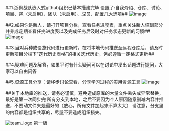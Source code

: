 
##1.浙狮战队嵌入式github组织已基本搭建完毕
设置了:自我介绍、仓库、讨论、项目、包（未启用）、团队（未启用）、成员、配置几大选项##
![image](https://github.com/ZJ-Lion/.github/assets/144119551/94e864bf-1e49-4980-a596-9aeef19e5c64)

##2.如果你是新人，请打开项目分栏，查看任务进度表，重点关注新人培训部分
并养成定期查看任务进度表以及完成任务后及时对任务状态更新的习惯##
![image](https://github.com/ZJ-Lion/.github/assets/144119551/77aa02c0-541c-4902-937f-8b4dd397b94e)

##3.当对兵种或设施代码进行更新时，在将本地代码推送至远程仓库后，请及时
更新项目分栏下“迭代历史表格”的相关迭代历史，务必遵循一定格式更新##

##4.疑难问题及解答，如果平时有什么疑问可以在讨论中发出话题进行提问，大家可以自由问答

##5.资源工具分享：请移步讨论查看，分享学习过程的实用资源工具
![image](https://github.com/user-attachments/assets/509e9dae-9cf2-458d-bc5d-005b7b601504)

##关于本地库的推送，请务必谨慎，避免造成原库的大量文件丢失或异常替换，最好是第一次同步完
所有分支到本地，之后不要因为个人原因随意删减内容并推送，不要动文件夹是最好的（放心，所有文件加起来不算太大）
请注意，分支里的内容都是组织共享的，尽量不要造成组织损失。

![team_logo](https://github.com/ZJ-Lion/.github/assets/144119551/3f554fca-dd9b-4f61-91cb-ffa169563dd4)
第一版
